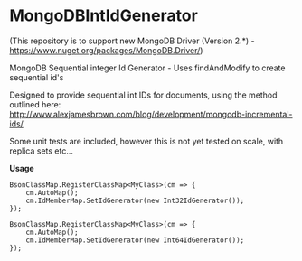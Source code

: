 MongoDBIntIdGenerator
=====================
(This repository is to support new MongoDB Driver (Version 2.*) - https://www.nuget.org/packages/MongoDB.Driver/)

MongoDB Sequential integer Id Generator - Uses findAndModify to create sequential id's

Designed to provide sequential int IDs for documents, using the method outlined here: http://www.alexjamesbrown.com/blog/development/mongodb-incremental-ids/

Some unit tests are included, however this is not yet tested on scale, with replica sets etc...

**Usage**

    BsonClassMap.RegisterClassMap<MyClass>(cm => {
        cm.AutoMap();
        cm.IdMemberMap.SetIdGenerator(new Int32IdGenerator());
    });

	BsonClassMap.RegisterClassMap<MyClass>(cm => {
        cm.AutoMap();
        cm.IdMemberMap.SetIdGenerator(new Int64IdGenerator());
    });


